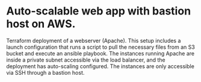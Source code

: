 # Auto-scalable web app with bastion host on AWS.

Terraform deployment of a webserver (Apache). This setup includes a launch configuration that runs a script to pull the necessary files from an S3 bucket and execute an ansible playbook. The instances running Apache are inside a private subnet accessible via the load balancer, and the deployment has auto-scaling configured. The instances are only accessible via SSH through a bastion host.  
